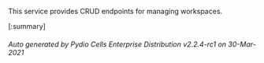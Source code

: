 






This service provides CRUD endpoints for managing workspaces.

[:summary]

###### Auto generated by Pydio Cells Enterprise Distribution v2.2.4-rc1 on 30-Mar-2021
